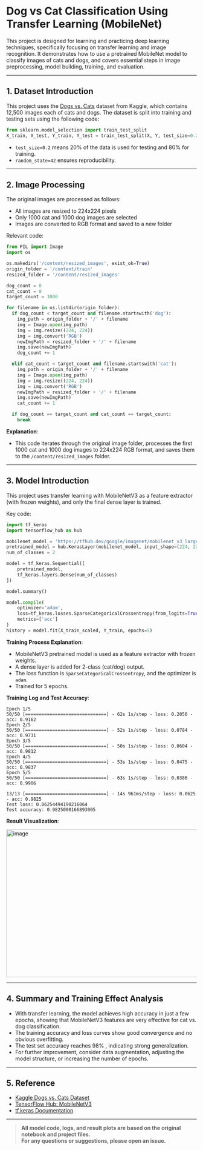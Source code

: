 # Dog vs Cat Classification Using Transfer Learning (MobileNet)

This project is designed for learning and practicing deep learning techniques, specifically focusing on transfer learning and image recognition. It demonstrates how to use a pretrained MobileNet model to classify images of cats and dogs, and covers essential steps in image preprocessing, model building, training, and evaluation.

---


## 1. Dataset Introduction

This project uses the [Dogs vs. Cats](https://www.kaggle.com/c/dogs-vs-cats) dataset from Kaggle, which contains 12,500 images each of cats and dogs. The dataset is split into training and testing sets using the following code:

```python
from sklearn.model_selection import train_test_split
X_train, X_test, Y_train, Y_test = train_test_split(X, Y, test_size=0.2, random_state=42)
```

- `test_size=0.2` means 20% of the data is used for testing and 80% for training.
- `random_state=42` ensures reproducibility.

---


## 2. Image Processing

The original images are processed as follows:

- All images are resized to 224x224 pixels
- Only 1000 cat and 1000 dog images are selected
- Images are converted to RGB format and saved to a new folder

Relevant code:

```python
from PIL import Image
import os

os.makedirs('/content/resized_images', exist_ok=True)
origin_folder = '/content/train'
resized_folder = '/content/resized_images'

dog_count = 0
cat_count = 0
target_count = 1000

for filename in os.listdir(origin_folder):
  if dog_count < target_count and filename.startswith('dog'):
    img_path = origin_folder + '/' + filename
    img = Image.open(img_path)
    img = img.resize((224, 224))
    img = img.convert('RGB')
    newImgPath = resized_folder + '/' + filename
    img.save(newImgPath)
    dog_count += 1

  elif cat_count < target_count and filename.startswith('cat'):
    img_path = origin_folder + '/' + filename
    img = Image.open(img_path)
    img = img.resize((224, 224))
    img = img.convert('RGB')
    newImgPath = resized_folder + '/' + filename
    img.save(newImgPath)
    cat_count += 1

  if dog_count == target_count and cat_count == target_count:
    break
```


**Explanation**:  
- This code iterates through the original image folder, processes the first 1000 cat and 1000 dog images to 224x224 RGB format, and saves them to the `/content/resized_images` folder.

---


## 3. Model Introduction

This project uses transfer learning with MobileNetV3 as a feature extractor (with frozen weights), and only the final dense layer is trained.

Key code:

```python
import tf_keras
import tensorflow_hub as hub

mobilenet_model = 'https://tfhub.dev/google/imagenet/mobilenet_v3_large_100_224/feature_vector/5'
pretrained_model = hub.KerasLayer(mobilenet_model, input_shape=(224, 224, 3), trainable=False)
num_of_classes = 2

model = tf_keras.Sequential([
    pretrained_model,
    tf_keras.layers.Dense(num_of_classes)
])

model.summary()

model.compile(
    optimizer='adam',
    loss=tf_keras.losses.SparseCategoricalCrossentropy(from_logits=True),
    metrics=['acc']
)
history = model.fit(X_train_scaled, Y_train, epochs=5)
```


**Training Process Explanation**:  
- MobileNetV3 pretrained model is used as a feature extractor with frozen weights.
- A dense layer is added for 2-class (cat/dog) output.
- The loss function is `SparseCategoricalCrossentropy`, and the optimizer is `adam`.
- Trained for 5 epochs.

**Training Log and Test Accuracy**:

```
Epoch 1/5
50/50 [==============================] - 62s 1s/step - loss: 0.2050 - acc: 0.9162
Epoch 2/5
50/50 [==============================] - 52s 1s/step - loss: 0.0784 - acc: 0.9731
Epoch 3/5
50/50 [==============================] - 50s 1s/step - loss: 0.0604 - acc: 0.9812
Epoch 4/5
50/50 [==============================] - 53s 1s/step - loss: 0.0475 - acc: 0.9837
Epoch 5/5
50/50 [==============================] - 63s 1s/step - loss: 0.0386 - acc: 0.9906

13/13 [==============================] - 14s 961ms/step - loss: 0.0625 - acc: 0.9825
Test loss: 0.06254494190216064
Test accuracy: 0.9825000166893005
```

**Result Visualization**:

<img width="1189" height="390" alt="image" src="https://github.com/user-attachments/assets/db97f22a-27c0-4711-8ae6-7560c06615c0" />


---


## 4. Summary and Training Effect Analysis

- With transfer learning, the model achieves high accuracy in just a few epochs, showing that MobileNetV3 features are very effective for cat vs. dog classification.
- The training accuracy and loss curves show good convergence and no obvious overfitting.
- The test set accuracy reaches 98% , indicating strong generalization.
- For further improvement, consider data augmentation, adjusting the model structure, or increasing the number of epochs.

---


## 5. Reference

- [Kaggle Dogs vs. Cats Dataset](https://www.kaggle.com/c/dogs-vs-cats)
- [TensorFlow Hub: MobileNetV3](https://tfhub.dev/google/imagenet/mobilenet_v3_large_100_224/feature_vector/5)
- [tf.keras Documentation](https://www.tensorflow.org/api_docs/python/tf/keras)

---
> **All model code, logs, and result plots are based on the original notebook and project files.  
> For any questions or suggestions, please open an issue.**
